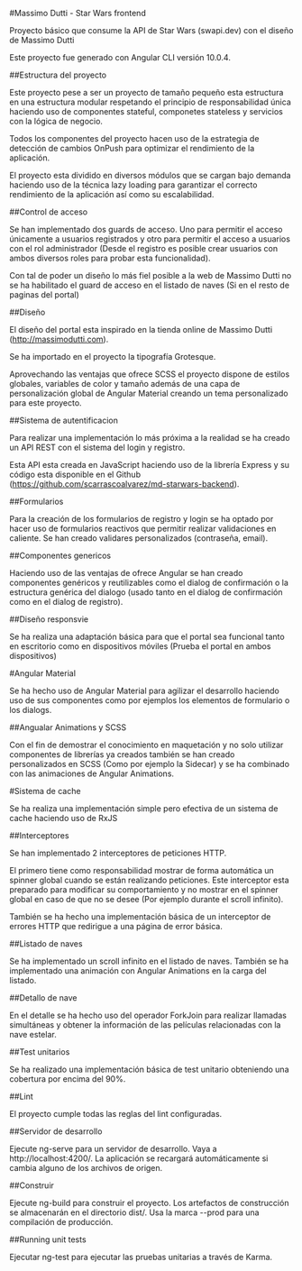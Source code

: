 #Massimo Dutti - Star Wars frontend

Proyecto básico que consume la API de Star Wars (swapi.dev) con el diseño de Massimo Dutti

Este proyecto fue generado con Angular CLI versión 10.0.4.

##Estructura del proyecto

Este proyecto pese a ser un proyecto de tamaño pequeño esta estructura en una estructura modular respetando el principio de responsabilidad única haciendo uso de componentes stateful, componetes stateless y servicios con la lógica de negocio.

Todos los componentes del proyecto hacen uso de la estrategia de detección de cambios OnPush para optimizar el rendimiento de la aplicación.

El proyecto esta dividido en diversos módulos que se cargan bajo demanda haciendo uso de la técnica lazy loading para garantizar el correcto rendimiento de la aplicación así como su escalabilidad.

##Control de acceso

Se han implementado dos guards de acceso. Uno para permitir el acceso únicamente a usuarios registrados y otro para permitir el acceso a usuarios con el rol administrador (Desde el registro es posible crear usuarios con ambos diversos roles para probar esta funcionalidad).

Con tal de poder un diseño lo más fiel posible a la web de Massimo Dutti no se ha habilitado el guard de acceso en el listado de naves (Si en el resto de paginas del portal)

##Diseño

El diseño del portal esta inspirado en la tienda online de Massimo Dutti (http://massimodutti.com).

Se ha importado en el proyecto la tipografía Grotesque.

Aprovechando las ventajas que ofrece SCSS el proyecto dispone de estilos globales, variables de color y tamaño además de una capa de personalización global de Angular Material creando un tema personalizado para este proyecto.

##Sistema de autentificacion

Para realizar una implementación lo más próxima a la realidad se ha creado un API REST con el sistema del login y registro.

Esta API esta creada en JavaScript haciendo uso de la librería Express y su código esta disponible en el Github (https://github.com/scarrascoalvarez/md-starwars-backend).

##Formularios

Para la creación de los formularios de registro y login se ha optado por hacer uso de formularios reactivos que permitir realizar validaciones en caliente. Se han creado validares personalizados (contraseña, email).

##Componentes genericos

Haciendo uso de las ventajas de ofrece Angular se han creado componentes genéricos y reutilizables como el dialog de confirmación o la estructura genérica del dialogo (usado tanto en el dialog de confirmación como en el dialog de registro).

##Diseño responsvie

Se ha realiza una adaptación básica para que el portal sea funcional tanto en escritorio como en dispositivos móviles (Prueba el portal en ambos dispositivos)

#Angular Material

Se ha hecho uso de Angular Material para agilizar el desarrollo haciendo uso de sus componentes como por ejemplos los elementos de formulario o los dialogs.

##Angualar Animations y SCSS

Con el fin de demostrar el conocimiento en maquetación y no solo utilizar componentes de librerías ya creados también se han creado personalizados en SCSS (Como por ejemplo la Sidecar) y se ha combinado con las animaciones de Angular Animations.

#Sistema de cache

Se ha realiza una implementación simple pero efectiva de un sistema de cache haciendo uso de RxJS

##Interceptores

Se han implementado 2 interceptores de peticiones HTTP.

El primero tiene como responsabilidad mostrar de forma automática un spinner global cuando se están realizando peticiones. Este interceptor esta preparado para modificar su comportamiento y no mostrar en el spinner global en caso de que no se desee (Por ejemplo durante el scroll infinito).

También se ha hecho una implementación básica de un interceptor de errores HTTP que redirigue a una página de error básica.

##Listado de naves

Se ha implementado un scroll infinito en el listado de naves. También se ha implementado una animación con Angular Animations en la carga del listado.

##Detallo de nave

En el detalle se ha hecho uso del operador ForkJoin para realizar llamadas simultáneas y obtener la información de las películas relacionadas con la nave estelar.

##Test unitarios

Se ha realizado una implementación básica de test unitario obteniendo una cobertura por encima del 90%.

##Lint

El proyecto cumple todas las reglas del lint configuradas.

##Servidor de desarrollo

Ejecute ng-serve para un servidor de desarrollo. Vaya a http://localhost:4200/. La aplicación se recargará automáticamente si cambia alguno de los archivos de origen.

##Construir

Ejecute ng-build para construir el proyecto. Los artefactos de construcción se almacenarán en el directorio dist/. Usa la marca --prod para una compilación de producción.

##Running unit tests

Ejecutar ng-test para ejecutar las pruebas unitarias a través de Karma.